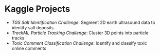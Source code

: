 # Kaggle Projects

* _TGS Salt Identification Challenge_: Segment 2D earth ultrasound data to identify salt deposits.
* _TrackML Particle Tracking Challenge_: Cluster 3D points into particle tracks
* _Toxic Comment Classification Challenge_: Identify and classify toxic online comments

